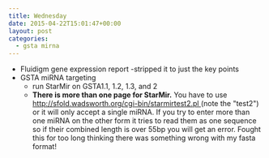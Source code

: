 ```yaml
---
title: Wednesday
date: 2015-04-22T15:01:47+00:00
layout: post
categories:
  - gsta mirna
---
```

  * Fluidigm gene expression report -stripped it to just the key points
  * GSTA miRNA targeting
      * run StarMir on GSTA1.1, 1.2, 1.3, and 2
      * __There is more than one page for StarMir.__ You have to use [ http://sfold.wadsworth.org/cgi-bin/starmirtest2.pl ]( http://sfold.wadsworth.org/cgi-bin/starmirtest2.pl ) (note the "test2") or it will only accept a single miRNA. If you try to enter more than one miRNA on the other form it tries to read them as one sequence so if their combined length is over 55bp you will get an error. Fought this for too long thinking there was something wrong with my fasta format!
